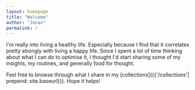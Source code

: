 ```yaml
---
layout: homepage
title: "Welcome"
author: "Jonas"
permalink: /
---
```


I'm really into living a healthy life. Especially because I find that it correlates pretty strongly with living a happy life. Since I spent a lot of time thinking about what I can do to optimise it, I thought I'd start sharing some of my insights, my routines, and generally food for thought.

Feel free to browse through what I share in my [collections]({{'/collections'| prepend: site.baseurl}}). Hope it helps!

